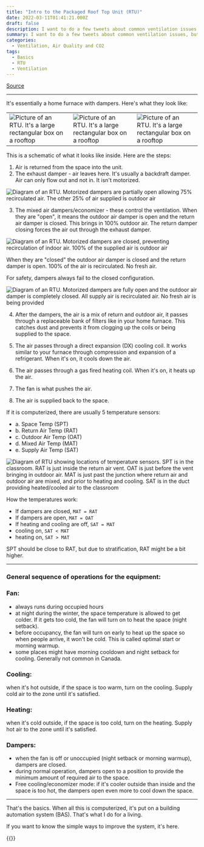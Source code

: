 ```yaml
---
title: "Intro to the Packaged Roof Top Unit (RTU)"
date: 2022-03-11T01:41:21.000Z
draft: false
description: I want to do a few tweets about common ventilation issues, but first I need to do an intro to the basic system - the RTU. 
summary: I want to do a few tweets about common ventilation issues, but first I need to do an intro to the basic system - the RTU. It's essentially a home furnace with dampers.
categories:
  - Ventilation, Air Quality and CO2
tags:
  - Basics
  - RTU
  - Ventilation
---
```

[Source](https://twitter.com/joeyfox85/status/1502097313896046593)

---

It's essentially a home furnace with dampers. Here's what they look like:

||||
|-|-|-|
|![Picture of an RTU. It's a large rectangular box on a rooftop](/rtu1.jpg)|![Picture of an RTU. It's a large rectangular box on a rooftop](/rtu2.jpg)|![Picture of an RTU. It's a large rectangular box on a rooftop](/rtu3.jpg)|

This is a schematic of what it looks like inside. Here are the steps:

1. Air is returned from the space into the unit.
2. The exhaust damper - air leaves here. It's usually a backdraft damper. Air can only flow out and not in. It isn't motorized. 

![Diagram of an RTU. Motorized dampers are partially open allowing 75% recirculated air. The other 25% of air supplied is outdoor air](/rtu-diagram-25-outdoor.png)

3. The mixed air dampers/economizer - these control the ventilation. When they are "open", it means the outdoor air damper is open and the return air damper is closed. This brings in 100% outdoor air. The return damper closing forces the air out through the exhaust damper.

![Diagram of an RTU. Motorized dampers are closed, preventing recirculation of indoor air. 100% of the supplied air is outdoor air](/rtu-diagram-100-outdoor.png)

When they are "closed" the outdoor air damper is closed and the return damper is open. 100% of the air is recirculated. No fresh air.

For safety, dampers always fail to the closed configuration.

![Diagram of an RTU. Motorized dampers are fully open and the outdoor air damper is completely closed. All supply air is recirculated air. No fresh air is being provided](/rtu-diagram-0-outdoor.png)

4. After the dampers, the air is a mix of return and outdoor air, it passes through a replaceable bank of filters like in your home furnace. This catches dust and prevents it from clogging up the coils or being supplied to the space.

5. The air passes through a direct expansion (DX) cooling coil. It works similar to your furnace through compression and expansion of a refrigerant. When it's on, it cools down the air.
6. The air passes through a gas fired heating coil. When it's on, it heats up the air.

7. The fan is what pushes the air.
8. The air is supplied back to the space.

If it is computerized, there are usually 5 temperature sensors:
- a. Space Temp (SPT)
- b. Return Air Temp (RAT)
- c. Outdoor Air Temp (OAT)
- d. Mixed Air Temp (MAT)
- e. Supply Air Temp (SAT)

![Diagram of RTU showing locations of temperature sensors. SPT is in the classroom. RAT is just inside the return air vent. OAT is just before the vent bringing in outdoor air. MAT is just past the junction where return air and outdoor air are mixed, and prior to heating and cooling. SAT is in the duct providing heated/cooled air to the classroom](/rtu-sensors.png)

How the temperatures work:
- If dampers are closed, `MAT = RAT`
- If dampers are open, `MAT = OAT`
- If heating and cooling are off, `SAT = MAT`
- cooling on, `SAT < MAT`
- heating on, `SAT > MAT`

SPT should be close to RAT, but due to stratification, RAT might be a bit higher.

---

### General sequence of operations for the equipment:

### Fan:
- always runs during occupied hours
- at night during the winter, the space temperature is allowed to get colder. If it gets too cold, the fan will turn on to heat the space (night setback).
- before occupancy, the fan will turn on early to heat up the space so when people arrive, it won't be cold. This is called optimal start or morning warmup.
- some places might have morning cooldown and night setback for cooling. Generally not common in Canada.

### Cooling: 
when it's hot outside, if the space is too warm, turn on the cooling. Supply cold air to the zone until it's satisfied.

### Heating: 
when it's cold outside, if the space is too cold, turn on the heating. Supply hot air to the zone until it's satisfied.

### Dampers:
- when the fan is off or unoccupied (night setback or morning warmup), dampers are closed.
- during normal operation, dampers open to a position to provide the minimum amount of required air to the space.
- Free cooling/economizer mode: if it's cooler outside than inside and the space is too hot, the dampers open even more to cool down the space.

---

That's the basics. When all this is computerized, it's put on a building automation system (BAS). That's what I do for a living.

If you want to know the simple ways to improve the system, it's here.

{{<tweet user="DavidElfstrom" id="1488881727862976518">}}
